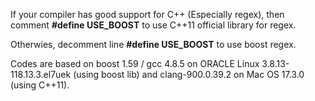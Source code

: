 If your compiler has good support for C++ (Especially regex), then comment **#define USE_BOOST** to use C++11 official library for regex.

Otherwies, decomment line **#define USE_BOOST** to use boost regex. 

Codes are based on boost 1.59 / gcc 4.8.5 on ORACLE Linux 3.8.13-118.13.3.el7uek (using boost lib) and clang-900.0.39.2 on Mac OS 17.3.0 (using C++11).
